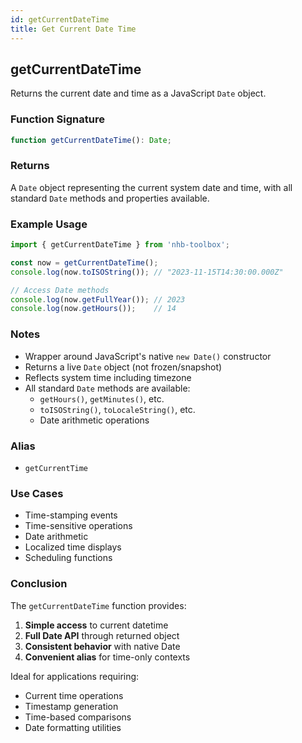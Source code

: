 ```yaml
---
id: getCurrentDateTime  
title: Get Current Date Time  
---
```


## getCurrentDateTime

Returns the current date and time as a JavaScript `Date` object.

### Function Signature

```typescript
function getCurrentDateTime(): Date;
```

### Returns

A `Date` object representing the current system date and time, with all standard `Date` methods and properties available.

### Example Usage

```typescript
import { getCurrentDateTime } from 'nhb-toolbox';

const now = getCurrentDateTime();
console.log(now.toISOString()); // "2023-11-15T14:30:00.000Z"

// Access Date methods
console.log(now.getFullYear()); // 2023
console.log(now.getHours());    // 14
```

### Notes

- Wrapper around JavaScript's native `new Date()` constructor
- Returns a live `Date` object (not frozen/snapshot)
- Reflects system time including timezone
- All standard `Date` methods are available:
  - `getHours()`, `getMinutes()`, etc.
  - `toISOString()`, `toLocaleString()`, etc.
  - Date arithmetic operations

### Alias

- `getCurrentTime`

### Use Cases

- Time-stamping events
- Time-sensitive operations
- Date arithmetic
- Localized time displays
- Scheduling functions

### Conclusion

The `getCurrentDateTime` function provides:

1. **Simple access** to current datetime
2. **Full Date API** through returned object
3. **Consistent behavior** with native Date
4. **Convenient alias** for time-only contexts

Ideal for applications requiring:

- Current time operations
- Timestamp generation
- Time-based comparisons
- Date formatting utilities
